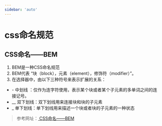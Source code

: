 ```yaml
---
sidebar: 'auto'
---
```


# css命名规范
## CSS命名——BEM
1. BEM是一种CSS命名规范
2. BEM代表 “块（block），元素（element），修饰符（modifier）”。
3. 在选择器中，由以下三种符号来表示扩展的关系：
- \-   中划线 ：仅作为连字符使用，表示某个块或者某个子元素的多单词之间的连接记号。 
- __  双下划线：双下划线用来连接块和块的子元素 
- _   单下划线：单下划线用来描述一个块或者块的子元素的一种状态 

> 参考网址：[ CSS命名——BEM](https://juejin.cn/post/7126505567408881677)